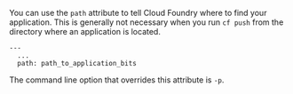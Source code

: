 You can use the `path` attribute to tell Cloud Foundry where to find your application. This is generally not necessary when you run `cf push` from the directory where an application is located.

```
---
  ...
  path: path_to_application_bits
```

The command line option that overrides this attribute is `-p`.
